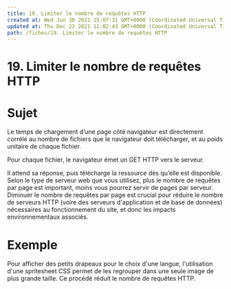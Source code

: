```yaml
---
title: 19. Limiter le nombre de requêtes HTTP
created at: Wed Jun 30 2021 15:07:31 GMT+0000 (Coordinated Universal Time)
updated at: Thu Dec 23 2021 11:02:43 GMT+0000 (Coordinated Universal Time)
path: /fiches/19. Limiter le nombre de requêtes HTTP
---
```


# 19. Limiter le nombre de requêtes HTTP

# Sujet

Le temps de chargement d’une page côté navigateur est directement corrélé au nombre de fichiers que le navigateur doit télécharger, et au poids unitaire de chaque fichier.

Pour chaque fichier, le navigateur émet un GET HTTP vers le serveur.

Il attend sa réponse, puis télécharge la ressource dès qu’elle est disponible. Selon le type de serveur web que vous utilisez, plus le nombre de requêtes par page est important, moins vous pourrez servir de pages par serveur. Diminuer le nombre de requêtes par page est crucial pour réduire le nombre de serveurs HTTP (voire des serveurs d'application et de base de données) nécessaires au fonctionnement du site, et donc les impacts environnementaux associés.

# Exemple

Pour afficher des petits drapeaux pour le choix d'une langue, l'utilisation d'une spritesheet CSS permet de les regrouper dans une seule image de plus grande taille. Ce procédé réduit le nombre de requêtes HTTP.
